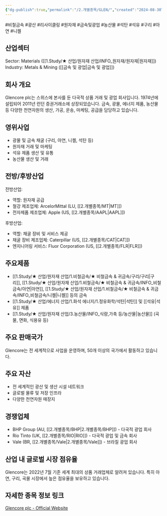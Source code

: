 ```yaml
---
{"dg-publish":true,"permalink":"/2.개별종목/GLEN/","created":"2024-08-30T20:59:21.804+09:00","updated":"2025-06-03T20:05:59.251+09:00"}
---
```


#비철금속 #광산 #리사이클링 #원자재 #금속및광업 #농산물 #석탄 #석유 #구리 #아연 #니켈

## 산업섹터

Sector: Materials ([[1.Study/★ 산업/원자재 산업/INFO_원자재/원자재\|원자재]])  
Industry: Metals & Mining ([[금속 및 광업\|금속 및 광업]])

## 회사 개요

Glencore plc는 스위스에 본사를 둔 다국적 상품 거래 및 광업 회사입니다. 1974년에 설립되어 2011년 런던 증권거래소에 상장되었습니다. 금속, 광물, 에너지 제품, 농산물 등 다양한 천연자원의 생산, 가공, 운송, 마케팅, 공급을 담당하고 있습니다.

## 영위사업

- 광물 및 금속 채굴 (구리, 아연, 니켈, 석탄 등)
- 원자재 거래 및 마케팅
- 석유 제품 생산 및 유통
- 농산물 생산 및 거래

## 전방/후방산업

전방산업:

- 역할: 원자재 공급
- 철강 제조업체: ArcelorMittal (LU, [[2.개별종목/MT\|MT]])
- 전자제품 제조업체: Apple (US, [[2.개별종목/AAPL\|AAPL]])

후방산업:

- 역할: 채굴 장비 및 서비스 제공
- 채굴 장비 제조업체: Caterpillar (US, [[2.개별종목/CAT\|CAT]])
- 엔지니어링 서비스: Fluor Corporation (US, [[2.개별종목/FLR\|FLR]])

## 주요제품

- [[1.Study/★ 산업/원자재 산업/1.비철금속/★ 비철금속 & 귀금속/구리/구리\|구리]], [[1.Study/★ 산업/원자재 산업/1.비철금속/★ 비철금속 & 귀금속/INFO_비철금속/아연\|아연]], [[1.Study/★ 산업/원자재 산업/1.비철금속/★ 비철금속 & 귀금속/INFO_비철금속/니켈\|니켈]] 등의 금속
- [[1.Study/★ 산업/에너지 산업/1.화석 에너지/1.정유화학/석탄\|석탄]] 및 [[석유\|석유]] 제품
- [[1.Study/★ 산업/원자재 산업/3.농산물/INFO_식량,가축 등/농산물\|농산물]] (곡물, 면화, 식용유 등)

## 주요 판매국가

Glencore는 전 세계적으로 사업을 운영하며, 50개 이상의 국가에서 활동하고 있습니다.

## 주요 자산

- 전 세계적인 광산 및 생산 시설 네트워크
- 글로벌 물류 및 저장 인프라
- 다양한 천연자원 매장지

## 경쟁업체

- BHP Group (AU, [[2.개별종목/BHP\|2.개별종목/BHP]]) - 다국적 광업 회사
- Rio Tinto (UK, [[2.개별종목/RIO\|RIO]]) - 다국적 광업 및 금속 회사
- Vale (BR, [[2.개별종목/Vale\|2.개별종목/Vale]]) - 브라질 광업 회사

## 산업 내 글로벌 시장 점유율

Glencore는 2022년 7월 기준 세계 최대의 상품 거래업체로 알려져 있습니다. 특히 아연, 구리, 곡물 시장에서 높은 점유율을 보유하고 있습니다.

## 자세한 종목 정보 링크

[Glencore plc - Official Website](https://www.glencore.com/)